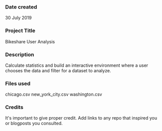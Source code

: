 ### Date created
30 July 2019

### Project Title
Bikeshare User Analysis

### Description
Calculate statistics and build an interactive environment where a user chooses the data and filter for a dataset to analyze.

### Files used
chicago.csv
new_york_city.csv
washington.csv

### Credits
It's important to give proper credit. Add links to any repo that inspired you or blogposts you consulted.
